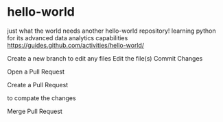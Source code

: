 # hello-world
just what the world needs another hello-world repository!
learning python for its advanced data analytics capabilities
https://guides.github.com/activities/hello-world/

Create a new branch to edit any files
Edit the file(s)
Commit Changes

Open a Pull Request

Create a Pull Request

to compate the changes

Merge Pull Request
